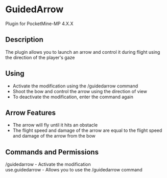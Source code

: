 # GuidedArrow
Plugin for PocketMine-MP 4.X.X

## Description
The plugin allows you to launch an arrow and control it during flight using the direction of the player's gaze

## Using
- Activate the modification using the /guidedarrow command
- Shoot the bow and control the arrow using the direction of view
- To deactivate the modification, enter the command again

## Arrow Features
- The arrow will fly until it hits an obstacle
- The flight speed and damage of the arrow are equal to the flight speed and damage of the arrow from the bow

## Commands and Permissions
/guidedarrow - Activate the modification
<br>
use.guidedarrow - Allows you to use the /guidedarrow command
